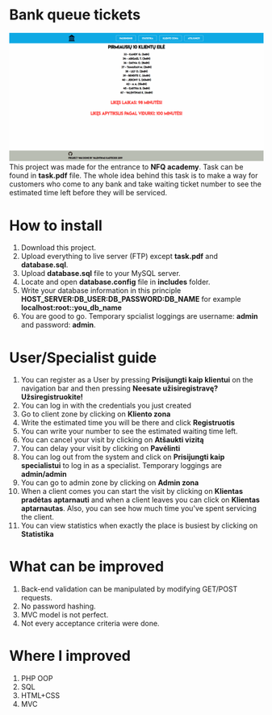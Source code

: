 # Bank queue tickets
![github-large](readme.gif)
This project was made for the entrance to <b>NFQ academy</b>. Task can be found in <b>task.pdf</b> file. The whole idea behind this task is to make a way for customers who come to any bank and take waiting ticket number to see the estimated time left before they will be serviced.

# How to install

1. Download this project.
2. Upload everything to live server (FTP) except <b>task.pdf</b> and <b>database.sql</b>.
3. Upload <b>database.sql</b> file to your MySQL server.
4. Locate and open <b>database.config</b> file in <b>includes</b> folder.
5. Write your database information in this principle <b>HOST_SERVER:DB_USER:DB_PASSWORD:DB_NAME</b> for example <b>localhost:root::you_db_name</b>
6. You are good to go. Temporary spcialist loggings are username: <b>admin</b> and password: <b>admin</b>.

# User/Specialist guide

1. You can register as a User by pressing <b>Prisijungti kaip klientui</b> on the navigation bar and then pressing <b>Neesate užisiregistravę? Užsiregistruokite!</b>
2. You can log in with the credentials you just created
3. Go to client zone by clicking on <b>Kliento zona</b>
4. Write the estimated time you will be there and click <b>Registruotis</b>
5. You can write your number to see the estimated waiting time left.
6. You can cancel your visit by clicking on <b>Atšaukti vizitą</b>
7. You can delay your visit by clicking on <b>Pavėlinti</b>
8. You can log out from the system and click on <b>Prisijungti kaip specialistui</b> to log in as a specialist. Temporary loggings are <b>admin/admin</b>
9. You can go to admin zone by clicking on <b>Admin zona</b>
10. When a client comes you can start the visit by clicking on <b>Klientas pradėtas aptarnauti</b> and when a client leaves you can click on <b>Klientas aptarnautas</b>. Also, you can see how much time you've spent servicing the client.
11. You can view statistics when exactly the place is busiest by clicking on <b>Statistika</b>

# What can be improved

1. Back-end validation can be manipulated by modifying GET/POST requests.
2. No password hashing.
3. MVC model is not perfect.
4. Not every acceptance criteria were done.

# Where I improved

1. PHP OOP
2. SQL
3. HTML+CSS
4. MVC
